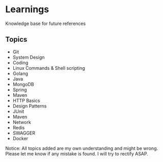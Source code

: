 # Learnings

Knowledge base for future references

## Topics

* Git
* System Design
* Coding
* Linux Commands & Shell scripting
* Golang
* Java
* MongoDB
* Spring
* Maven
* HTTP Basics
* Design Patterns
* JUnit
* Maven
* Network
* Redis
* SWAGGER
* Docker

Notice: All topics added are my own understanding and might be wrong. Please let me know if any mistake is found. I will try to rectify ASAP.
